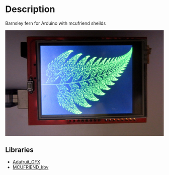 # Description

Barnsley fern for Arduino with mcufriend sheilds

![Photo of Barnsley fern on an TFT](BarnsleyFernArduinoTFT.jpg)

## Libraries

* [Adafruit_GFX](https://github.com/adafruit/Adafruit-GFX-Library)
* [MCUFRIEND_kbv](https://github.com/prenticedavid/MCUFRIEND_kbv)
